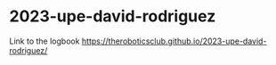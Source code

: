 # 2023-upe-david-rodriguez

Link to the logbook https://theroboticsclub.github.io/2023-upe-david-rodriguez/
